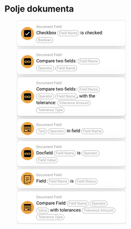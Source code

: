 # Polje dokumenta

<figure><img src="../../../.gitbook/assets/image (23).png" alt=""><figcaption></figcaption></figure>

##
